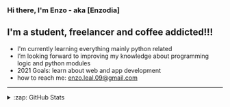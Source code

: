 ### Hi there, I'm Enzo - aka [Enzodia]

## I'm a student, freelancer and coffee addicted!!!

-  I'm currently learning everything mainly python related
-  I’m looking forward to improving my knowledge about programming logic and python modules
-  2021 Goals: learn about web and app development
-  how to reach me: enzo.leal.09@gmail.com


---

<details>
  <summary>:zap: GitHub Stats</summary>

  <img align="left" alt="codeSTACKr's GitHub Stats" src="https://github-readme-stats.codestackr.vercel.app/api?username=Enzo-Leal&show_icons=true&hide_border=true" />
